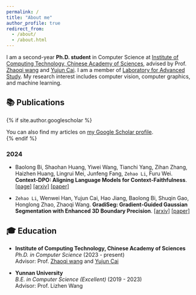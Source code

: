 ```yaml
---
permalink: /
title: "About me"
author_profile: true
redirect_from: 
  - /about/
  - /about.html
---
```

I am a second-year **Ph.D. student** in Computer Science at [Institute of Computing Technology, Chinese Academy of Sciences](https://www.ict.ac.cn/), advised by Prof. [Zhaoqi wang](https://www.ict.ac.cn/sourcedb/cn/jssrck/200909/t20090917_2496735.html) and [Yujun Cai](https://vanoracai.github.io/). I am a member of [Laboratory for Advanced Study](https://ict.cas.cn/jssgk/zzjg/kyxt/qzyjsys/js/). My research interest includes computer vision, computer graphics, and machine learning.

## **📚 Publications**
{% if site.author.googlescholar %}
<div class="wordwrap">You can also find my articles on <a href="{{site.author.googlescholar}}">my Google Scholar profile</a>.</div>
{% endif %}

### 2024
- Baolong Bi, Shaohan Huang, Yiwei Wang, Tianchi Yang, Zihan Zhang, Haizhen Huang, Lingrui Mei, Junfeng Fang, `Zehao Li`, Furu Wei. **Context-DPO: Aligning Language Models for Context-Faithfulness**. [[page]](https://byronbbl.github.io/context-dpo.io/) [[arxiv]](https://www.arxiv.org/abs/2412.15280) [[paper]](https://arxiv.org/pdf/2412.15280)

-	`Zehao Li`, Wenwei Han, Yujun Cai, Hao Jiang, Baolong Bi, Shuqin Gao, Honglong Zhao, Zhaoqi Wang. **GradiSeg: Gradient-Guided Gaussian Segmentation with Enhanced 3D Boundary Precision**.
[[arxiv]](https://arxiv.org/abs/2412.00392) [[paper]](https://arxiv.org/pdf/2412.00392)

## **🎓 Education**
- **Institute of Computing Technology, Chinese Academy of Sciences**  
  *Ph.D. in Computer Science* (2023 - present)  
  Advisor: Prof. [Zhaoqi wang](https://www.ict.ac.cn/sourcedb/cn/jssrck/200909/t20090917_2496735.html) and [Yujun Cai](https://vanoracai.github.io/)
  
- **Yunnan University**  
  *B.E. in Computer Science (Excellent)* (2019 - 2023)  
  Advisor: Prof. Lizhen Wang
